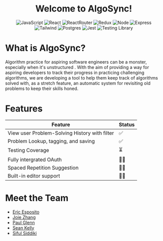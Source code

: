 <h1 style="text-align:center"> Welcome to AlgoSync!</h1 >
<div align='center'> 
  
  ![JavaScript](https://img.shields.io/badge/javascript-%23323330.svg?style=for-the-badge&logo=javascript&logoColor=%23F7DF1E)
  ![React](https://img.shields.io/badge/react-%2320232a.svg?style=for-the-badge&logo=react&logoColor=%2361DAFB)
  ![ReactRouter](https://img.shields.io/badge/React_Router-CA4245?style=for-the-badge&logo=react-router&logoColor=white)
  ![Redux](https://img.shields.io/badge/redux-%23593d88.svg?style=for-the-badge&logo=redux&logoColor=white)
  ![Node](https://img.shields.io/badge/-node-339933?style=for-the-badge&logo=node.js&logoColor=white)
  ![Express](https://img.shields.io/badge/express-%23404d59.svg?style=for-the-badge&logo=express&logoColor=%2361DAFB)
  ![Tailwind](https://img.shields.io/badge/Tailwind_CSS-38B2AC?style=for-the-badge&logo=tailwind-css&logoColor=white)
  ![Postgres](https://img.shields.io/badge/postgres-%23316192.svg?style=for-the-badge&logo=postgresql&logoColor=white)
  ![Jest](https://img.shields.io/badge/Jest-323330?style=for-the-badge&logo=Jest&logoColor=white)
  ![Testing Library](https://img.shields.io/badge/testing%20library-323330?style=for-the-badge&logo=testing-library&logoColor=red)

 </div>

# What is AlgoSync?

Algorithm practice for aspiring software engineers can be a monster, especially when it's unstructured . With the aim of providing a way for aspiring developers to track their progress in practicing challenging algorithms, we are developing a tool to help them keep track of algorithms solved with, as a stretch feature, an automatic system for revisiting old problems to keep their skills honed.

# Features

| Feature                                       | Status |
| --------------------------------------------- | ------ |
| View user Problem-Solving History with filter | ✅     |
| Problem Lookup, tagging, and saving           | ✅     |
| Testing Coverage                              | ⏳     |
| Fully intergrated OAuth                       | 🙏🏻     |
| Spaced Repetition Suggestion                  | 🙏🏻     |
| Built-in editor support                       | 🙏🏻     |

# Meet the Team

- [Eric Esposito](https://github.com/Ericesposito)
- [Joie Zhang](https://github.com/joie-zhang)
- [Paul Glenn](https://github.com/paglenn)
- [Sean Kelly](https://github.com/brok3turtl3)
- [Siful Siddiki](https://github.com/sifulsidd)
